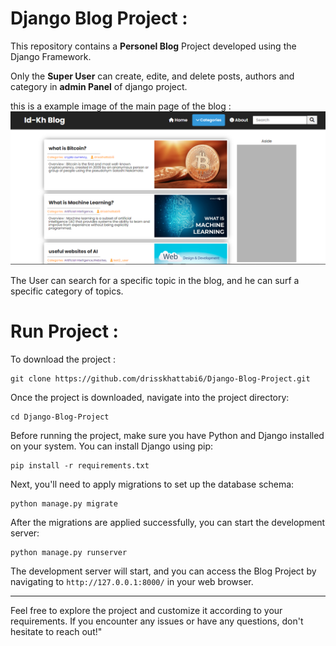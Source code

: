 # Django Blog Project :

This repository contains a **Personel Blog** Project developed using the Django Framework.

Only the **Super User** can create, edite, and delete posts, authors and category in **admin Panel** of django project.

this is a example image of the main page of the blog : 
![Blog Main Page](blog-img.png)

The User can search for a specific topic in the blog, and he can surf a specific category of topics.

# Run Project : 

To download the project :

```
git clone https://github.com/drisskhattabi6/Django-Blog-Project.git
```

Once the project is downloaded, navigate into the project directory:

```
cd Django-Blog-Project
```

Before running the project, make sure you have Python and Django installed on your system. You can install Django using pip:

```
pip install -r requirements.txt
```

Next, you'll need to apply migrations to set up the database schema:

```
python manage.py migrate
```

After the migrations are applied successfully, you can start the development server:

```
python manage.py runserver
```

The development server will start, and you can access the Blog Project by navigating to `http://127.0.0.1:8000/` in your web browser.

------

Feel free to explore the project and customize it according to your requirements. If you encounter any issues or have any questions, don't hesitate to reach out!"
